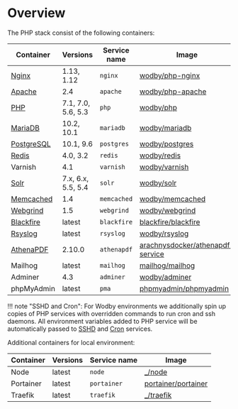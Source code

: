 # Overview

The PHP stack consist of the following containers:

[wodby/php-nginx]: https://github.com/wodby/php-nginx
[wodby/php-apache]: https://github.com/wodby/php-apache
[wodby/php]: https://github.com/wodby/php
[wodby/mariadb]: https://github.com/wodby/mariadb
[wodby/postgres]: https://github.com/wodby/postgres
[wodby/redis]: https://github.com/wodby/redis
[wodby/varnish]: https://github.com/wodby/varnish
[wodby/solr]: https://github.com/wodby/solr
[wodby/memcached]: https://github.com/wodby/memcached
[wodby/webgrind]: https://hub.docker.com/r/wodby/webgrind
[blackfire/blackfire]: https://hub.docker.com/r/blackfire/blackfire
[wodby/rsyslog]: https://hub.docker.com/r/wodby/rsyslog
[arachnysdocker/athenapdf-service]: https://hub.docker.com/r/arachnysdocker/athenapdf-service
[mailhog/mailhog]: https://hub.docker.com/r/mailhog/mailhog
[wodby/adminer]: https://hub.docker.com/r/wodby/adminer
[phpmyadmin/phpmyadmin]: https://hub.docker.com/r/phpmyadmin/phpmyadmin
[portainer/portainer]: https://hub.docker.com/portainer/portainer
[_/node]: https://hub.docker.com/_/node
[_/traefik]: https://hub.docker.com/_/traefik
[Nginx]: containers/nginx.md
[Apache]: containers/apache.md
[PHP]: containers/php.md
[SSHD]: containers/ssh.md
[Cron]: containers/cron.md
[MariaDB]: containers/mariadb.md
[PostgreSQL]: containers/postgres.md
[Redis]: containers/redis.md
[Solr]: containers/solr.md
[Memcached]: containers/memcached.md
[Webgrind]: containers/webgrind.md
[Blackfire]: containers/blackfire.md
[Rsyslog]: containers/rsyslog.md
[AthenaPDF]: https://cloud.wodby.com/stackhub/249c859b-9368-41cc-b6a6-6148e6a77337

| Container    | Versions           | Service name | Image                              |
| ------------ | ------------------ | ------------ | ---------------------------------- |
| [Nginx]      | 1.13, 1.12         | `nginx`      | [wodby/php-nginx]                  |
| [Apache]     | 2.4                | `apache`     | [wodby/php-apache]                 |
| [PHP]        | 7.1, 7.0, 5.6, 5.3 | `php`        | [wodby/php]                        |
| [MariaDB]    | 10.2, 10.1         | `mariadb`    | [wodby/mariadb]                    |
| [PostgreSQL] | 10.1, 9.6          | `postgres`   | [wodby/postgres]                   |
| [Redis]      | 4.0, 3.2           | `redis`      | [wodby/redis]                      |
| Varnish      | 4.1                | `varnish`    | [wodby/varnish]                    |
| [Solr]       | 7.x, 6.x, 5.5, 5.4 | `solr`       | [wodby/solr]                       |
| [Memcached]  | 1.4                | `memcached`  | [wodby/memcached]                  |
| [Webgrind]   | 1.5                | `webgrind`   | [wodby/webgrind]                   |
| [Blackfire]  | latest             | `blackfire`  | [blackfire/blackfire]              |
| [Rsyslog]    | latest             | `rsyslog`    | [wodby/rsyslog]                    |
| [AthenaPDF]  | 2.10.0             | `athenapdf`  | [arachnysdocker/athenapdf-service] |
| Mailhog      | latest             | `mailhog`    | [mailhog/mailhog]                  |
| Adminer      | 4.3                | `adminer`    | [wodby/adminer]                    |
| phpMyAdmin   | latest             | `pma`        | [phpmyadmin/phpmyadmin]            |

!!! note "SSHD and Cron":
    For Wodby environments we additionally spin up copies of PHP services with overridden commands to run cron and ssh daemons. All environment variables added to PHP service will be automatically passed to [SSHD] and [Cron] services.

Additional containers for local environment:

| Container    | Versions           | Service name | Image                              |
| ------------ | ------------------ | ------------ | ---------------------------------- |
| Node         | latest             | `node`       | [_/node]                           |
| Portainer    | latest             | `portainer`  | [portainer/portainer]              |
| Traefik      | latest             | `traefik`    | [_/traefik]                        |

